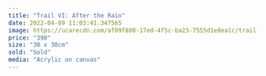 ```yaml
---
title: "Trail VI: After the Rain"
date: 2022-04-09 11:03:41.347565
image: https://ucarecdn.com/af09f880-17ed-4f5c-ba23-7555d1e8ea1c/trail-vi-after-the-rain.jpg
price: "390"
size: "30 x 30cm"
sold: "Sold"
media: "Acrylic on canvas"
---
```


